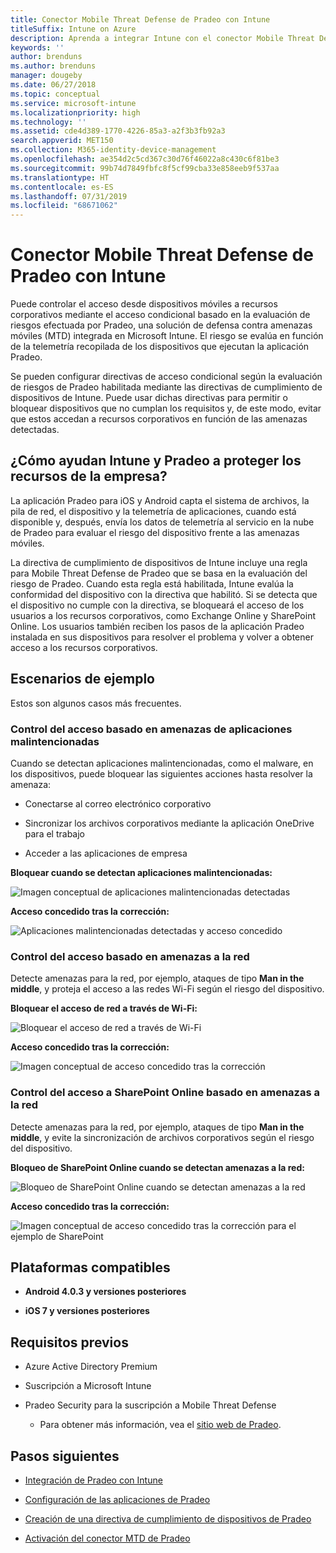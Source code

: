 ```yaml
---
title: Conector Mobile Threat Defense de Pradeo con Intune
titleSuffix: Intune on Azure
description: Aprenda a integrar Intune con el conector Mobile Threat Defense de Pradeo para controlar el acceso de los dispositivos móviles a los recursos corporativos.
keywords: ''
author: brenduns
ms.author: brenduns
manager: dougeby
ms.date: 06/27/2018
ms.topic: conceptual
ms.service: microsoft-intune
ms.localizationpriority: high
ms.technology: ''
ms.assetid: cde4d389-1770-4226-85a3-a2f3b3fb92a3
search.appverid: MET150
ms.collection: M365-identity-device-management
ms.openlocfilehash: ae354d2c5cd367c30d76f46022a8c430c6f81be3
ms.sourcegitcommit: 99b74d7849fbfc8f5cf99cba33e858eeb9f537aa
ms.translationtype: HT
ms.contentlocale: es-ES
ms.lasthandoff: 07/31/2019
ms.locfileid: "68671062"
---
```

# <a name="pradeo-mobile-threat-defense-connector-with-intune"></a>Conector Mobile Threat Defense de Pradeo con Intune

Puede controlar el acceso desde dispositivos móviles a recursos corporativos mediante el acceso condicional basado en la evaluación de riesgos efectuada por Pradeo, una solución de defensa contra amenazas móviles (MTD) integrada en Microsoft Intune. El riesgo se evalúa en función de la telemetría recopilada de los dispositivos que ejecutan la aplicación Pradeo.

Se pueden configurar directivas de acceso condicional según la evaluación de riesgos de Pradeo habilitada mediante las directivas de cumplimiento de dispositivos de Intune. Puede usar dichas directivas para permitir o bloquear dispositivos que no cumplan los requisitos y, de este modo, evitar que estos accedan a recursos corporativos en función de las amenazas detectadas.

## <a name="how-do-intune-and-pradeo-help-protect-your-company-resources"></a>¿Cómo ayudan Intune y Pradeo a proteger los recursos de la empresa?

La aplicación Pradeo para iOS y Android capta el sistema de archivos, la pila de red, el dispositivo y la telemetría de aplicaciones, cuando está disponible y, después, envía los datos de telemetría al servicio en la nube de Pradeo para evaluar el riesgo del dispositivo frente a las amenazas móviles.

La directiva de cumplimiento de dispositivos de Intune incluye una regla para Mobile Threat Defense de Pradeo que se basa en la evaluación del riesgo de Pradeo. Cuando esta regla está habilitada, Intune evalúa la conformidad del dispositivo con la directiva que habilitó. Si se detecta que el dispositivo no cumple con la directiva, se bloqueará el acceso de los usuarios a los recursos corporativos, como Exchange Online y SharePoint Online. Los usuarios también reciben los pasos de la aplicación Pradeo instalada en sus dispositivos para resolver el problema y volver a obtener acceso a los recursos corporativos.

## <a name="sample-scenarios"></a>Escenarios de ejemplo

Estos son algunos casos más frecuentes.

### <a name="control-access-based-on-threats-from-malicious-apps"></a>Control del acceso basado en amenazas de aplicaciones malintencionadas

Cuando se detectan aplicaciones malintencionadas, como el malware, en los dispositivos, puede bloquear las siguientes acciones hasta resolver la amenaza:

- Conectarse al correo electrónico corporativo

- Sincronizar los archivos corporativos mediante la aplicación OneDrive para el trabajo

- Acceder a las aplicaciones de empresa

**Bloquear cuando se detectan aplicaciones malintencionadas:**

![Imagen conceptual de aplicaciones malintencionadas detectadas](./media/pradeo_maliciousapps_blocked.png)

**Acceso concedido tras la corrección:**

![Aplicaciones malintencionadas detectadas y acceso concedido](./media/pradeo_maliciousapps_unblocked.png)

### <a name="control-access-based-on-threat-to-network"></a>Control del acceso basado en amenazas a la red

Detecte amenazas para la red, por ejemplo, ataques de tipo **Man in the middle**, y proteja el acceso a las redes Wi-Fi según el riesgo del dispositivo.

**Bloquear el acceso de red a través de Wi-Fi:**

![Bloquear el acceso de red a través de Wi-Fi](./media/pradeo_network_wifi_blocked.png)

**Acceso concedido tras la corrección:**

![Imagen conceptual de acceso concedido tras la corrección](./media/pradeo_network_wifi_unblocked.png)

### <a name="control-access-to-sharepoint-online-based-on-threat-to-network"></a>Control del acceso a SharePoint Online basado en amenazas a la red

Detecte amenazas para la red, por ejemplo, ataques de tipo **Man in the middle**, y evite la sincronización de archivos corporativos según el riesgo del dispositivo.

**Bloqueo de SharePoint Online cuando se detectan amenazas a la red:**

![Bloqueo de SharePoint Online cuando se detectan amenazas a la red](./media/pradeo_network_spo_blocked.png)

**Acceso concedido tras la corrección:**

![Imagen conceptual de acceso concedido tras la corrección para el ejemplo de SharePoint](./media/pradeo_network_spo_unblocked.png)

## <a name="supported-platforms"></a>Plataformas compatibles

- **Android 4.0.3 y versiones posteriores**

- **iOS 7 y versiones posteriores**

## <a name="prerequisites"></a>Requisitos previos

- Azure Active Directory Premium

- Suscripción a Microsoft Intune

- Pradeo Security para la suscripción a Mobile Threat Defense

  - Para obtener más información, vea el [sitio web de Pradeo](https://www.pradeo.com/en-US/mobile-threat-protection).

## <a name="next-steps"></a>Pasos siguientes

- [Integración de Pradeo con Intune](pradeo-mtd-connector-integration.md)

- [Configuración de las aplicaciones de Pradeo](mtd-apps-ios-app-configuration-policy-add-assign.md)

- [Creación de una directiva de cumplimiento de dispositivos de Pradeo](mtd-device-compliance-policy-create.md)

- [Activación del conector MTD de Pradeo](mtd-connector-enable.md)
